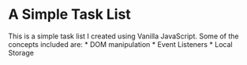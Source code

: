 # A Simple Task List

This is a simple task list I created using Vanilla JavaScript.
Some of the concepts included are:
    * DOM manipulation
    * Event Listeners
    * Local Storage
